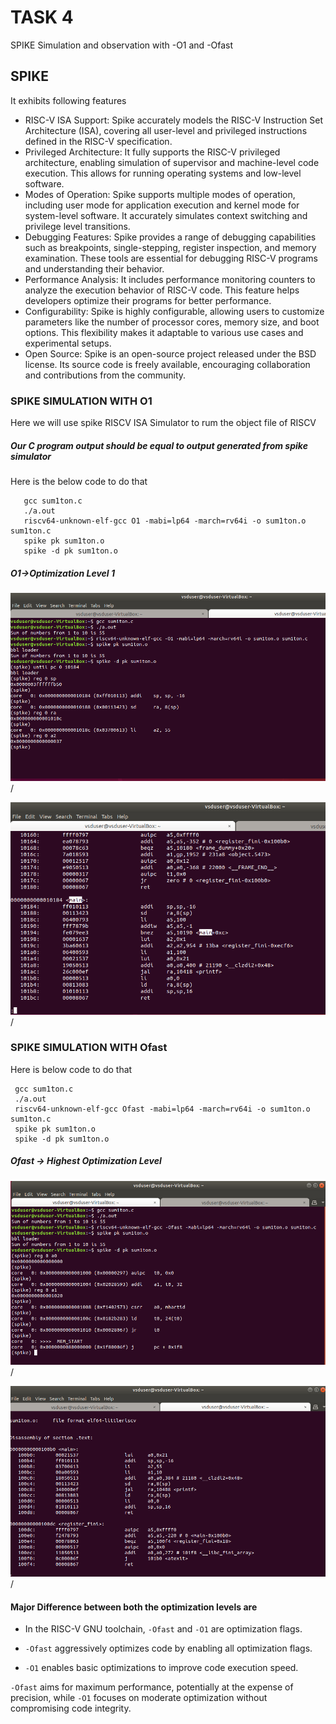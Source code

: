# TASK 4
SPIKE Simulation and observation with -O1 and -Ofast

## SPIKE
It exhibits following features

* RISC-V ISA Support: Spike accurately models the RISC-V Instruction Set Architecture (ISA), covering all user-level and privileged instructions defined in the RISC-V specification.
* Privileged Architecture: It fully supports the RISC-V privileged architecture, enabling simulation of supervisor and machine-level code execution. This allows for running operating systems and low-level software.
* Modes of Operation: Spike supports multiple modes of operation, including user mode for application execution and kernel mode for system-level software. It accurately simulates context switching and privilege level transitions.
* Debugging Features: Spike provides a range of debugging capabilities such as breakpoints, single-stepping, register inspection, and memory examination. These tools are essential for debugging RISC-V programs and understanding their behavior.
* Performance Analysis: It includes performance monitoring counters to analyze the execution behavior of RISC-V code. This feature helps developers optimize their programs for better performance.
* Configurability: Spike is highly configurable, allowing users to customize parameters like the number of processor cores, memory size, and boot options. This flexibility makes it adaptable to various use cases and experimental setups.
* Open Source: Spike is an open-source project released under the BSD license. Its source code is freely available, encouraging collaboration and contributions from the community.


### SPIKE SIMULATION WITH O1

Here we will use spike RISCV ISA Simulator to rum the object file of RISCV

##### Our C program output should be equal to output generated from spike simulator

Here is the below code to do that

```
   gcc sum1ton.c
   ./a.out
   riscv64-unknown-elf-gcc O1 -mabi=lp64 -march=rv64i -o sum1ton.o sum1ton.c
   spike pk sum1ton.o
   spike -d pk sum1ton.o
   ```
##### O1->Optimization Level 1

<img src="https://github.com/Rajveer-1234/vsdsquadron_mini_intership/blob/main/riscv64spike01.png?raw=true">/

<img src="https://github.com/Rajveer-1234/vsdsquadron_mini_intership/blob/main/riscv64%20O1%20main.png?raw=true">/

### SPIKE SIMULATION WITH Ofast

Here is below code to do that

  ```
   gcc sum1ton.c
   ./a.out
   riscv64-unknown-elf-gcc Ofast -mabi=lp64 -march=rv64i -o sum1ton.o sum1ton.c
   spike pk sum1ton.o
   spike -d pk sum1ton.o
   ```

##### Ofast -> Highest Optimization Level

<img src="https://github.com/Rajveer-1234/vsdsquadron_mini_intership/blob/main/riscv64spikeOfast.png?raw=true">/

<img src="https://github.com/Rajveer-1234/vsdsquadron_mini_intership/blob/main/Ofastmain.png?raw=true">/

#### Major Difference between both the optimization levels are

* In the RISC-V GNU toolchain, `-Ofast` and `-O1` are optimization flags. 

* `-Ofast` aggressively optimizes code by enabling all optimization flags.

* `-O1` enables basic optimizations to improve code execution speed.

`-Ofast` aims for maximum performance, potentially at the expense of precision, while `-O1` focuses on moderate optimization without compromising code integrity.
